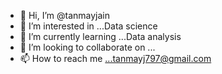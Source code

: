 - 👋 Hi, I’m @tanmayjain
- 👀 I’m interested in ...Data science
- 🌱 I’m currently learning ...Data analysis
- 💞️ I’m looking to collaborate on ...
- 📫 How to reach me ...tanmayj797@gmail.com

<!---
tanmayjain2001/tanmayjain2001 is a ✨ special ✨ repository because its `README.md` (this file) appears on your GitHub profile.
You can click the Preview link to take a look at your changes.
--->
